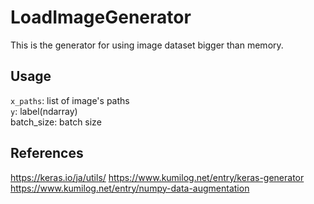 # LoadImageGenerator
This is the generator for using image dataset bigger than memory.<br>
## Usage
<code>x_paths</code>: list of image's paths<br>
<code>y</code>: label(ndarray)<br>
batch_size: batch size<br>

## References
https://keras.io/ja/utils/
https://www.kumilog.net/entry/keras-generator
https://www.kumilog.net/entry/numpy-data-augmentation
